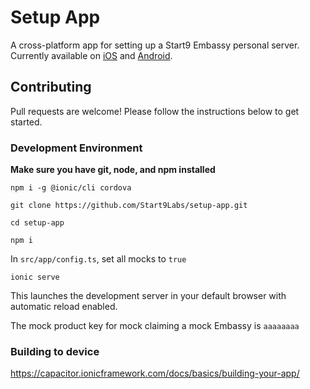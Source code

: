 # Setup App

A cross-platform app for setting up a Start9 Embassy personal server. Currently available on [iOS](https://apps.apple.com/us/app/id1528125889) and [Android](https://play.google.com/store/apps/details?id=com.start9labs.setup).

## Contributing

Pull requests are welcome! Please follow the instructions below to get started.

### Development Environment

**Make sure you have git, node, and npm installed**

`npm i -g @ionic/cli cordova`

`git clone https://github.com/Start9Labs/setup-app.git`

`cd setup-app`

`npm i`

In `src/app/config.ts`, set all mocks to `true`

`ionic serve`

This launches the development server in your default browser with automatic reload enabled.

The mock product key for mock claiming a mock Embassy is `aaaaaaaa`

### Building to device
https://capacitor.ionicframework.com/docs/basics/building-your-app/

